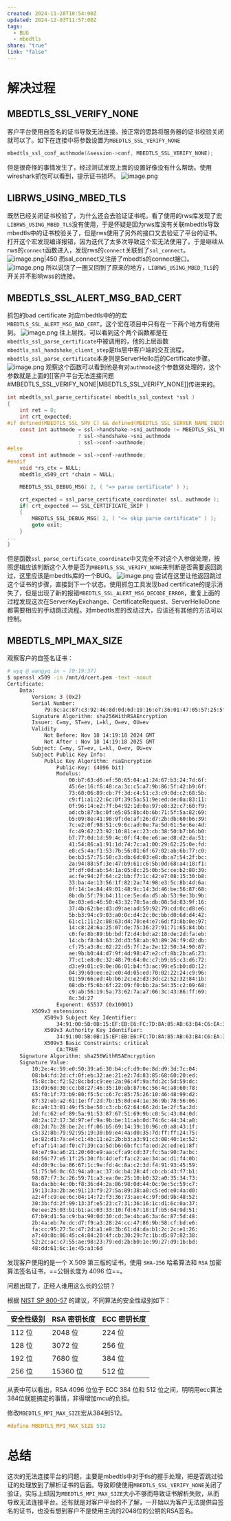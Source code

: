 ```yaml
---
created: 2024-11-28T10:54:00Z
updated: 2024-12-03T11:57:00Z
tags:
  - BUG
  - mbedtls
share: "true"
link: "false"
---
```


# 解决过程

## MBEDTLS_SSL_VERIFY_NONE

客户平台使用自签名的证书导致无法连接。按正常的思路将服务器的证书校验关闭就可以了。如下在连接中将参数设置为`MBEDTLS_SSL_VERIFY_NONE`

```c
mbedtls_ssl_conf_authmode(&session->conf, MBEDTLS_SSL_VERIFY_NONE);
```

但是很奇怪的事情发生了，经过测试发现上面的设置好像没有什么帮助。使用wireshark抓包可以看到，提示证书损坏。
![image.png](https://raw.githubusercontent.com/wangzipai/my_ob_pic/main/20241128110449.png)

## LIBRWS_USING_MBED_TLS

既然已经关闭证书校验了，为什么还会去验证证书呢。看了使用的rws库发现了宏`LIBRWS_USING_MBED_TLS`没有使用，于是怀疑是因为rws库没有关联mbedtls导致mbedtls中的证书校验关了，但是rws使用了另外的接口又去验证了平台的证书。打开这个宏发现编译报错，因为迭代了太多次导致这个宏无法使用了。于是继续从rws的`connect`函数进入，发现rws的`connect`关联到了`sal_connect`。
![image.png|450](https://raw.githubusercontent.com/wangzipai/my_ob_pic/main/20241128111457.png)
而sal_connect又注册了mbedtls的connect接口。
![image.png](https://raw.githubusercontent.com/wangzipai/my_ob_pic/main/20241128112006.png)
所以说饶了一圈又回到了原来的地方，`LIBRWS_USING_MBED_TLS`的开关并不影响wss的连接。

## MBEDTLS_SSL_ALERT_MSG_BAD_CERT

抓包的bad certificate 对应mbedtls中的的宏`MBEDTLS_SSL_ALERT_MSG_BAD_CERT`，这个宏在项目中只有在一下两个地方有使用到。
![image.png](https://raw.githubusercontent.com/wangzipai/my_ob_pic/main/20241128113615.png)
往上层找，可以看到这个两个函数都是在`mbedtls_ssl_parse_certificate`中被调用的，他的上层函数`mbedtls_ssl_handshake_client_step`是tls层中客户端的交互流程，`mbedtls_ssl_parse_certificate`本身则是ServerHello后的Certificate步骤。
![image.png](https://raw.githubusercontent.com/wangzipai/my_ob_pic/main/20241128114116.png)
观察这个函数可以看到他是有对`authmode`这个参数做处理的，这个参数就是上面的[[客户平台无法连接问题#MBEDTLS_SSL_VERIFY_NONE|MBEDTLS_SSL_VERIFY_NONE]]传进来的。

```c
int mbedtls_ssl_parse_certificate( mbedtls_ssl_context *ssl )
{
    int ret = 0;
    int crt_expected;
#if defined(MBEDTLS_SSL_SRV_C) && defined(MBEDTLS_SSL_SERVER_NAME_INDICATION)
    const int authmode = ssl->handshake->sni_authmode != MBEDTLS_SSL_VERIFY_UNSET
                       ? ssl->handshake->sni_authmode
                       : ssl->conf->authmode;
#else
    const int authmode = ssl->conf->authmode;
#endif
    void *rs_ctx = NULL;
    mbedtls_x509_crt *chain = NULL;

    MBEDTLS_SSL_DEBUG_MSG( 2, ( "=> parse certificate" ) );

    crt_expected = ssl_parse_certificate_coordinate( ssl, authmode );
    if( crt_expected == SSL_CERTIFICATE_SKIP )
    {
        MBEDTLS_SSL_DEBUG_MSG( 2, ( "<= skip parse certificate" ) );
        goto exit;
    }
...
}
```

但是函数`ssl_parse_certificate_coordinate`中又完全不对这个入参做处理，按照逻辑应该判断这个入参是否为`MBEDTLS_SSL_VERIFY_NONE`来判断是否需要返回跳过，这里应该是mbedtls库的一个BUG。
![image.png](https://raw.githubusercontent.com/wangzipai/my_ob_pic/main/20241128115053.png)
尝试在这里让他返回跳过这个证书的步骤，直接到下一个状态。使用抓包工具发现bad certificate的提示消失了，但是出现了新的报错`MBEDTLS_SSL_ALERT_MSG_DECODE_ERROR`，重复上面的过程发现这次在ServerKeyExchange、CertificateRequest、ServerHelloDone都需要相应的手动跳过流程。对mbedtls库的改动过大，应该还有其他的方法可以控制。

## MBEDTLS_MPI_MAX_SIZE

观察客户的自签名证书：

```sh
# wyq @ wangyq in ~ [0:19:37]
$ openssl x509 -in /mnt/d/cert.pem -text -noout
Certificate:
    Data:
        Version: 3 (0x2)
        Serial Number:
            79:8c:ac:87:c3:92:46:8d:0d:6d:19:16:e7:36:01:47:05:57:25:5f
        Signature Algorithm: sha256WithRSAEncryption
        Issuer: C=my, ST=ev, L=kl, O=ev, OU=ev
        Validity
            Not Before: Nov 18 14:19:18 2024 GMT
            Not After : Nov 18 14:19:18 2025 GMT
        Subject: C=my, ST=ev, L=kl, O=ev, OU=ev
        Subject Public Key Info:
            Public Key Algorithm: rsaEncryption
                Public-Key: (4096 bit)
                Modulus:
                    00:b7:63:d6:ef:50:65:04:a1:24:67:b3:24:7d:6f:
                    45:6e:16:f6:40:ca:3c:c5:a7:9b:86:5f:42:b9:6f:
                    73:68:06:89:cb:7f:3d:c4:51:c3:c9:0d:c2:68:5b:
                    c9:f1:a1:22:6c:0f:39:5a:51:9e:ed:de:0a:83:11:
                    0f:96:14:e2:7f:b4:92:1d:0a:97:e8:32:c7:60:f9:
                    ad:cb:87:bc:0f:e5:05:8b:4b:6b:71:5f:5a:82:69:
                    b5:09:8e:41:98:9f:de:af:26:d7:2b:db:60:b6:39:
                    7c:e2:0f:98:51:c9:6c:ad:0e:7a:5d:61:5e:6e:4d:
                    fc:49:62:23:92:10:81:ec:23:cb:38:50:b7:b6:b0:
                    b7:77:0d:1d:59:4c:0f:f4:0e:e6:ae:d8:d2:da:51:
                    41:54:86:a1:91:1d:74:7c:a1:00:29:62:25:0e:fd:
                    e8:c5:4a:f1:53:7b:56:01:6f:67:02:ab:6b:77:c0:
                    be:b3:57:75:50:c3:db:6d:03:e8:db:a7:54:2f:bc:
                    2a:94:88:5f:3e:47:b9:61:c6:5b:0d:68:a4:18:f1:
                    3f:df:0d:ab:54:1a:05:8c:25:0b:5c:ce:b2:80:39:
                    ac:fe:94:2f:64:c2:bb:f7:1c:42:e7:08:15:30:b8:
                    33:ba:4e:13:56:1f:82:2a:74:98:e3:5c:8b:4d:6a:
                    8f:14:1e:84:49:01:48:9c:14:3d:46:be:56:87:68:
                    8b:db:5f:79:b4:11:ce:5e:da:d5:ab:53:9e:3b:9b:
                    8e:03:e6:46:50:43:32:70:5a:db:08:5d:83:9f:16:
                    37:4b:62:be:d3:d9:ae:ad:59:92:79:cd:0c:d8:e6:
                    5b:b3:94:c9:03:a0:0c:d4:2c:0c:bb:d0:6d:d4:42:
                    61:c1:11:2c:88:63:d4:70:e4:e7:6d:f3:8b:0e:97:
                    14:c8:28:6a:25:07:de:75:36:27:91:71:65:84:bb:
                    c0:fe:8b:89:bb:bd:f2:d4:bd:a2:18:de:2d:fa:eb:
                    14:cb:f8:b4:63:2d:d3:58:ab:93:89:26:f9:d2:db:
                    cf:75:a3:8c:02:22:d5:7f:2a:2e:12:50:34:90:87:
                    ae:9b:b0:44:d7:9f:4d:98:47:e2:cf:8b:2b:a6:23:
                    77:c1:e8:0c:32:48:79:64:0c:c7:b9:b5:c3:d6:72:
                    d3:e9:01:c9:0e:06:01:b4:f3:ac:99:e5:b0:d0:12:
                    04:39:60:ee:e2:e0:4d:05:ed:70:02:22:24:c9:96:
                    01:59:66:ed:4b:b6:2c:e2:d3:3d:c2:52:32:84:1b:
                    08:db:f5:6b:6f:22:09:f0:bb:2a:54:35:c2:09:68:
                    c9:ab:56:19:5a:73:62:7a:a7:06:3c:43:86:ff:69:
                    8c:3d:27
                Exponent: 65537 (0x10001)
        X509v3 extensions:
            X509v3 Subject Key Identifier:
                34:91:00:5B:0B:15:EF:EB:E6:FC:7D:8A:85:AB:63:B4:C6:EA:3D:1E
            X509v3 Authority Key Identifier:
                34:91:00:5B:0B:15:EF:EB:E6:FC:7D:8A:85:AB:63:B4:C6:EA:3D:1E
            X509v3 Basic Constraints: critical
                CA:TRUE
    Signature Algorithm: sha256WithRSAEncryption
    Signature Value:
        10:2e:4c:59:e0:50:39:a6:30:b4:cf:d9:0e:8d:d9:3d:7c:04:
        08:b4:fd:2d:cf:0f:eb:32:ae:21:e2:7d:83:85:68:60:20:ed:
        f5:8c:bc:f2:52:8c:bd:c9:ee:2a:96:4f:9a:fd:2c:5d:59:dc:
        13:d9:68:30:cc:b8:27:46:35:10:eb:87:6c:56:4c:a8:60:78:
        65:f0:1f:73:b9:80:f5:5c:c6:7c:85:75:26:10:46:48:99:d2:
        87:32:eb:a2:61:1e:ff:2d:7b:15:8d:e4:1e:36:9b:78:56:06:
        8c:a9:13:01:49:f5:be:50:c3:cb:62:64:66:2d:1e:2f:5a:2d:
        2d:fc:62:ef:89:5a:91:53:87:67:51:69:9b:c0:5c:43:04:0d:
        48:2a:12:17:3d:97:ef:9a:9b:be:11:ab:0d:74:6c:44:34:a8:
        d8:2d:7b:28:be:2c:ff:06:b5:69:14:39:10:96:c0:a8:43:1f:
        c5:32:8b:79:92:95:19:30:b9:e4:4a:d0:35:7d:ff:ff:24:75:
        1e:82:d1:7a:e4:c1:4b:11:e2:2b:b3:a3:91:c3:08:40:1e:52:
        ef:af:14:ad:f0:c7:39:ca:5d:b6:6b:fc:fa:ed:2c:ed:e1:8f:
        84:e7:9a:a6:21:20:60:e9:aa:cf:a9:cd:37:fc:5a:90:7a:bc:
        8d:56:77:e5:1f:25:30:fb:4d:ef:fa:c2:ae:34:ac:d1:f4:0b:
        4d:d0:9c:ba:86:67:1c:9e:fd:4c:8a:c2:3d:f4:91:93:45:59:
        51:75:b6:0c:63:94:a0:ac:37:dc:b4:28:4f:cb:cb:43:f7:b1:
        98:87:f7:3c:26:59:71:a3:ea:0e:25:10:b0:32:a0:35:34:73:
        8a:da:bb:4e:0b:f8:36:d4:2a:86:98:0d:44:0c:9e:5c:59:c7:
        19:13:3a:2b:ae:91:13:f9:27:5a:89:38:a0:c5:ed:e0:4a:d0:
        a2:4f:c9:ee:6c:04:14:72:f3:36:73:ae:4c:9f:0d:9b:48:52:
        30:3b:fd:2f:99:13:3f:e5:23:c7:31:36:16:1c:d1:6c:0a:37:
        0e:ee:25:03:b1:b1:ac:03:33:10:fd:67:18:1f:b5:64:9d:51:
        67:b9:d1:5a:c9:ba:90:0d:30:cd:3e:4b:a6:3a:6c:87:5d:48:
        2b:4a:eb:7e:dc:d7:f9:a3:28:24:cc:47:86:9b:58:cf:bd:e6:
        fa:cc:95:27:5c:47:2d:a1:e8:3b:61:d4:da:b1:2c:2c:e1:26:
        a7:40:8b:86:45:c4:84:20:4f:cb:30:29:7c:1b:d5:87:82:38:
        52:2c:ac:c7:55:ae:98:23:79:ed:2b:b0:1e:99:27:d9:1b:bd:
        48:dd:61:6c:1e:45:a3:6d
```

发现客户使用的是一个 X.509 第三版的证书，使用 `SHA-256` 哈希算法和 `RSA` 加密算法签名证书，==公钥长度为 4096 位==。

问题出现了，正经人谁用这么长的公钥？

根据 [NIST SP 800-57](https://nvlpubs.nist.gov/nistpubs/SpecialPublications/NIST.SP.800-57pt1r5.pdf) 的建议，不同算法的安全性级别如下：

| **安全性级别** | **RSA 密钥长度** | **ECC 密钥长度** |
| --------- | ------------ | ------------ |
| 112 位     | 2048 位       | 224 位        |
| 128 位     | 3072 位       | 256 位        |
| 192 位     | 7680 位       | 384 位        |
| 256 位     | 15360 位      | 512 位        |

从表中可以看出，RSA 4096 位位于 ECC 384 位和 512 位之间，明明用ecc算法384位就能搞定的事情，非得增加mcu的负担。

修改`MBEDTLS_MPI_MAX_SIZE`宏从384到512。

```c
#define MBEDTLS_MPI_MAX_SIZE 512 
```

# 总结

这次的无法连接平台的问题，主要是mbedtls中对于tls的握手处理，把是否跳过验证的处理放到了解析证书的后面。导致即使使用`MBEDTLS_SSL_VERIFY_NONE`关闭了验证，实际上却因为`MBEDTLS_MPI_MAX_SIZE`大小不够而导致证书解析失败，从而导致无法连接平台。还有就是对客户平台的不了解，一开始以为客户无法提供自签名的证书，也没有想到客户不是使用主流的2048位的公钥的RSA签名。
